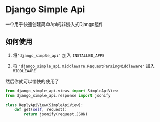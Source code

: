 # Django Simple Api

一个用于快速创建简单Api的非侵入式Django组件

## 如何使用

1. 将`'django_simple_api'` 加入 `INSTALLED_APPS`

2. 将 `'django_simple_api.middleware.RequestParsingMiddleware'` 加入 `MIDDLEWARE`

然后你就可以愉快的使用了

```python
from django_simple_api.views import SimpleApiView
from django_simple_api.response import jsonify

class ReplyApiView(SimpleApiView):
    def get(self, request):
        return jsonify(request.JSON)
```
